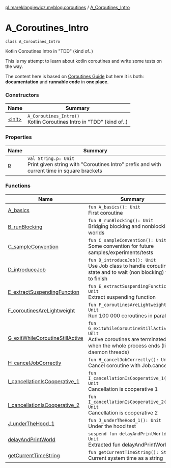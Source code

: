 [pl.mareklangiewicz.myblog.coroutines](../index.md) / [A_Coroutines_Intro](.)

# A_Coroutines_Intro

`class A_Coroutines_Intro`

Kotlin Coroutines Intro in "TDD" (kind of..)

This is my attempt to learn about kotlin coroutines and write some tests on the way.

The content here is based on [Coroutines Guide](https://github.com/Kotlin/kotlinx.coroutines/blob/master/coroutines-guide.md)
but here it is both: **documentation** and **runnable code** in **one place**.

### Constructors

| Name | Summary |
|---|---|
| [&lt;init&gt;](-init-.md) | `A_Coroutines_Intro()`<br>Kotlin Coroutines Intro in "TDD" (kind of..) |

### Properties

| Name | Summary |
|---|---|
| [p](p.md) | `val String.p: Unit`<br>Print given string with "Coroutines Intro" prefix and with current time in square brackets |

### Functions

| Name | Summary |
|---|---|
| [A_basics](-a_basics.md) | `fun A_basics(): Unit`<br>First coroutine |
| [B_runBlocking](-b_run-blocking.md) | `fun B_runBlocking(): Unit`<br>Bridging blocking and nonblocking worlds |
| [C_sampleConvention](-c_sample-convention.md) | `fun C_sampleConvention(): Unit`<br>Some convention for future samples/experiments/tests |
| [D_introduceJob](-d_introduce-job.md) | `fun D_introduceJob(): Unit`<br>Use Job class to handle coroutine state and to wait (non blocking) for it to finish |
| [E_extractSuspendingFunction](-e_extract-suspending-function.md) | `fun E_extractSuspendingFunction(): Unit`<br>Extract suspending function |
| [F_coroutinesAreLightweight](-f_coroutines-are-lightweight.md) | `fun F_coroutinesAreLightweight(): Unit`<br>Run 100 000 coroutines in parallel |
| [G_exitWhileCoroutineStillActive](-g_exit-while-coroutine-still-active.md) | `fun G_exitWhileCoroutineStillActive(): Unit`<br>Active coroutines are terminated when the whole process ends (like daemon threads) |
| [H_cancelJobCorrectly](-h_cancel-job-correctly.md) | `fun H_cancelJobCorrectly(): Unit`<br>Cancel coroutine with Job.cancel |
| [I_cancellationIsCooperative_1](-i_cancellation-is-cooperative_1.md) | `fun I_cancellationIsCooperative_1(): Unit`<br>Cancellation is cooperative 1 |
| [I_cancellationIsCooperative_2](-i_cancellation-is-cooperative_2.md) | `fun I_cancellationIsCooperative_2(): Unit`<br>Cancellation is cooperative 2 |
| [J_underTheHood_1](-j_under-the-hood_1.md) | `fun J_underTheHood_1(): Unit`<br>Under the hood test |
| [delayAndPrintWorld](delay-and-print-world.md) | `suspend fun delayAndPrintWorld(): Unit`<br>Extracted fun delayAndPrintWorld |
| [getCurrentTimeString](get-current-time-string.md) | `fun getCurrentTimeString(): String`<br>Current system time as a string |
